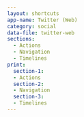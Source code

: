 ```yaml
---
layout: shortcuts
app-name: Twitter (Web)
category: social
data-file: twitter-web
sections:
  - Actions
  - Navigation
  - Timelines
print:
  section-1:
  - Actions
  section-2:
  - Navigation
  section-3:
  - Timelines
---
```

